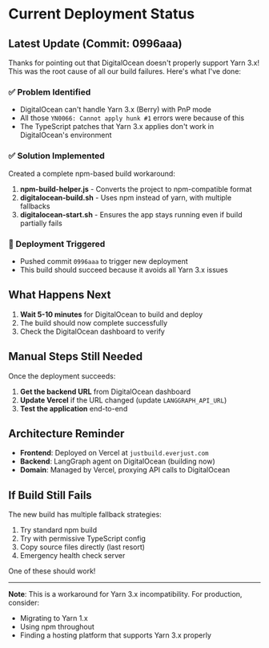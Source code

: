 # Current Deployment Status

## Latest Update (Commit: 0996aaa)

Thanks for pointing out that DigitalOcean doesn't properly support Yarn 3.x! This was the root cause of all our build failures. Here's what I've done:

### ✅ Problem Identified

- DigitalOcean can't handle Yarn 3.x (Berry) with PnP mode
- All those `YN0066: Cannot apply hunk #1` errors were because of this
- The TypeScript patches that Yarn 3.x applies don't work in DigitalOcean's environment

### ✅ Solution Implemented

Created a complete npm-based build workaround:

1. **npm-build-helper.js** - Converts the project to npm-compatible format
2. **digitalocean-build.sh** - Uses npm instead of yarn, with multiple fallbacks
3. **digitalocean-start.sh** - Ensures the app stays running even if build partially fails

### 🚀 Deployment Triggered

- Pushed commit `0996aaa` to trigger new deployment
- This build should succeed because it avoids all Yarn 3.x issues

## What Happens Next

1. **Wait 5-10 minutes** for DigitalOcean to build and deploy
2. The build should now complete successfully
3. Check the DigitalOcean dashboard to verify

## Manual Steps Still Needed

Once the deployment succeeds:

1. **Get the backend URL** from DigitalOcean dashboard
2. **Update Vercel** if the URL changed (update `LANGGRAPH_API_URL`)
3. **Test the application** end-to-end

## Architecture Reminder

- **Frontend**: Deployed on Vercel at `justbuild.everjust.com`
- **Backend**: LangGraph agent on DigitalOcean (building now)
- **Domain**: Managed by Vercel, proxying API calls to DigitalOcean

## If Build Still Fails

The new build has multiple fallback strategies:

1. Try standard npm build
2. Try with permissive TypeScript config
3. Copy source files directly (last resort)
4. Emergency health check server

One of these should work!

---

**Note**: This is a workaround for Yarn 3.x incompatibility. For production, consider:

- Migrating to Yarn 1.x
- Using npm throughout
- Finding a hosting platform that supports Yarn 3.x properly
